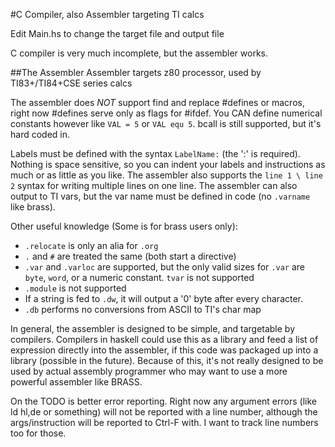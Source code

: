 #C Compiler, also Assembler targeting TI calcs

Edit Main.hs to change the target file and output file

C compiler is very much incomplete, but the assembler works.


##The Assembler
Assembler targets z80 processor, used by TI83+/TI84+CSE series calcs

The assembler does _NOT_ support find and replace #defines or macros,
right now #defines serve only as flags for #ifdef. You CAN define
numerical constants however like `VAL = 5` or `VAL equ 5`. bcall
is still supported, but it's hard coded in.

Labels must be defined with the syntax `LabelName:` (the ':' is required).
Nothing is space sensitive, so you can indent your labels and
instructions as much or as little as you like. The assembler also
supports the `line 1 \ line 2` syntax for writing multiple
lines on one line. The assembler can also output to TI vars,
but the var name must be defined in code (no `.varname` like brass).

Other useful knowledge (Some is for brass users only):

* `.relocate` is only an alia for `.org`
* `.` and `#` are treated the same (both start a directive)
* `.var` and `.varloc` are supported, but the only valid sizes for
`.var` are `byte`, `word`, or a numeric constant. `tvar` is not supported
* `.module` is not supported
* If a string is fed to `.dw`, it will output a '0' byte after every character.
* `.db` performs no conversions from ASCII to TI's char map

In general, the assembler is designed to be simple, and targetable
by compilers. Compilers in haskell could use this as a library
and feed a list of expression directly into the assembler, if this code
was packaged up into a library (possible in the future). Because of this,
it's not really designed to be used by actual assembly programmer who
may want to use a more powerful assembler like BRASS.


On the TODO is better error reporting. Right now any argument errors (like ld hl,de or something)
will not be reported with a line number, although the args/instruction will
be reported to Ctrl-F with. I want to track line numbers too for those.
